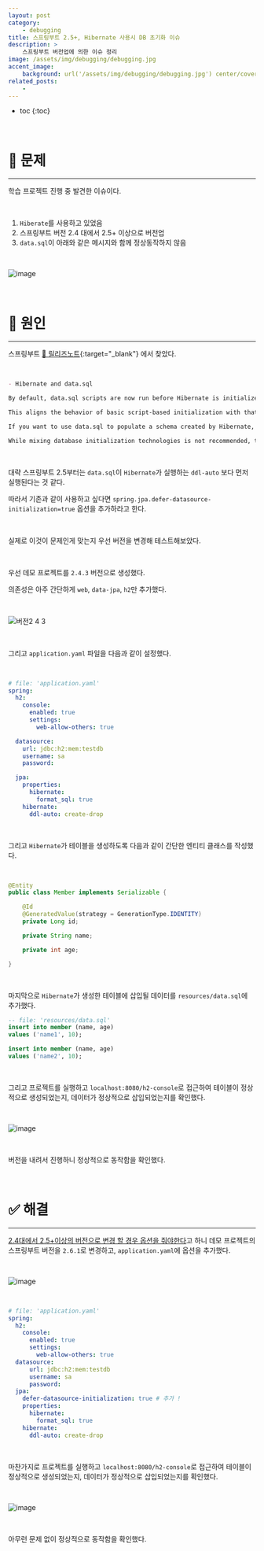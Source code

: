 ```yaml
---
layout: post
category:
    - debugging
title: 스프링부트 2.5+, Hibernate 사용시 DB 초기화 이슈
description: >
    스프링부트 버전업에 의한 이슈 정리
image: /assets/img/debugging/debugging.jpg
accent_image:
    background: url('/assets/img/debugging/debugging.jpg') center/cover
related_posts:
    -
---
```


* toc
{:toc}
  
<br />

# 🚨 문제

---

학습 프로젝트 진행 중 발견한 이슈이다.

<br />

1. `Hiberate`를 사용하고 있었음
2. 스프링부트 버전 2.4 대에서 2.5+ 이상으로 버전업
3. `data.sql`이 아래와 같은 메시지와 함께 정상동작하지 않음  

<br />

![image](https://user-images.githubusercontent.com/71188307/145991708-69ab51e3-f041-4111-a09e-abec1f06c793.png)

<br />

# 🚧 원인

---

스프링부트 [📜 릴리즈노트](https://github.com/spring-projects/spring-boot/wiki/Spring-Boot-2.5-Release-Notes#hibernate-and-datasql){:target="_blank"} 에서 찾았다.

<br />

```markdown
- Hibernate and data.sql

By default, data.sql scripts are now run before Hibernate is initialized. 

This aligns the behavior of basic script-based initialization with that of Flyway and Liquibase. 

If you want to use data.sql to populate a schema created by Hibernate, set spring.jpa.defer-datasource-initialization to true. 

While mixing database initialization technologies is not recommended, this will also allow you to use a schema.sql script to build upon a Hibernate-created schema before it’s populated via data.sql.
```

<br />

대략 스프링부트 2.5부터는 `data.sql`이 `Hibernate`가 실행하는 `ddl-auto` 보다 먼저 실행된다는 것 같다.

따라서 기존과 같이 사용하고 싶다면 `spring.jpa.defer-datasource-initialization=true` 옵션을 추가하라고 한다.

<br />

실제로 이것이 문제인게 맞는지 우선 버전을 변경해 테스트해보았다.

<br />

우선 데모 프로젝트를 `2.4.3` 버전으로 생성했다.

의존성은 아주 간단하게 `web`, `data-jpa`, `h2`만 추가했다.

<br />

![버전2 4 3](https://user-images.githubusercontent.com/71188307/145993522-307c22d5-801a-4bd7-b7b6-b1d6fa8457eb.JPG)

<br />

그리고 `application.yaml` 파일을 다음과 같이 설정했다.

<br />

```yaml
# file: 'application.yaml'
spring:
  h2:
    console:
      enabled: true
      settings:
        web-allow-others: true

  datasource:
    url: jdbc:h2:mem:testdb
    username: sa
    password:

  jpa:
    properties:
      hibernate:
        format_sql: true
    hibernate:
      ddl-auto: create-drop
```

<br />

그리고 `Hibernate`가 테이블을 생성하도록 다음과 같이 간단한 엔티티 클래스를 작성했다.

<br />

```java
@Entity
public class Member implements Serializable {

    @Id
    @GeneratedValue(strategy = GenerationType.IDENTITY)
    private Long id;

    private String name;

    private int age;

}
```

<br />

마지막으로 `Hibernate`가 생성한 테이블에 삽입될 데이터를 `resources/data.sql`에 추가했다.

```sql
-- file: 'resources/data.sql'
insert into member (name, age)
values ('name1', 10);

insert into member (name, age)
values ('name2', 10);
```

<br />

그리고 프로젝트를 실행하고 `localhost:8080/h2-console`로 접근하여 테이블이 정상적으로 생성되었는지, 데이터가 정상적으로 삽입되었는지를 확인했다.

<br />

![image](https://user-images.githubusercontent.com/71188307/145994305-22216928-048e-4806-98ad-06e4a2061e38.png)

<br />

버전을 내려서 진행하니 정상적으로 동작함을 확인했다.

<br />

# ✅ 해결

---

<u>2.4대에서 2.5+이상의 버전으로 변경 할 경우 옵션을 줘야한다</u>고 하니 데모 프로젝트의 스프링부트 버전을 `2.6.1`로 변경하고, `application.yaml`에 옵션을 추가했다.

<br />

![image](https://user-images.githubusercontent.com/71188307/145994514-722a9149-ab44-45f8-8354-3f6ef88892ef.png)

<br />

```yaml
# file: 'application.yaml'
spring:
  h2:
    console:
      enabled: true
      settings:
        web-allow-others: true
  datasource:
      url: jdbc:h2:mem:testdb
      username: sa
      password:
  jpa:
    defer-datasource-initialization: true # 추가 !
    properties:
      hibernate:
        format_sql: true
    hibernate:
      ddl-auto: create-drop
```

<br />

마찬가지로 프로젝트를 실행하고 `localhost:8080/h2-console`로 접근하여 테이블이 정상적으로 생성되었는지, 데이터가 정상적으로 삽입되었는지를 확인했다.

<br />

![image](https://user-images.githubusercontent.com/71188307/145994709-636b32d9-1128-4511-b54a-2d8aabbb4c2e.png)

<br />

아무런 문제 없이 정상적으로 동작함을 확인했다.

<br />
